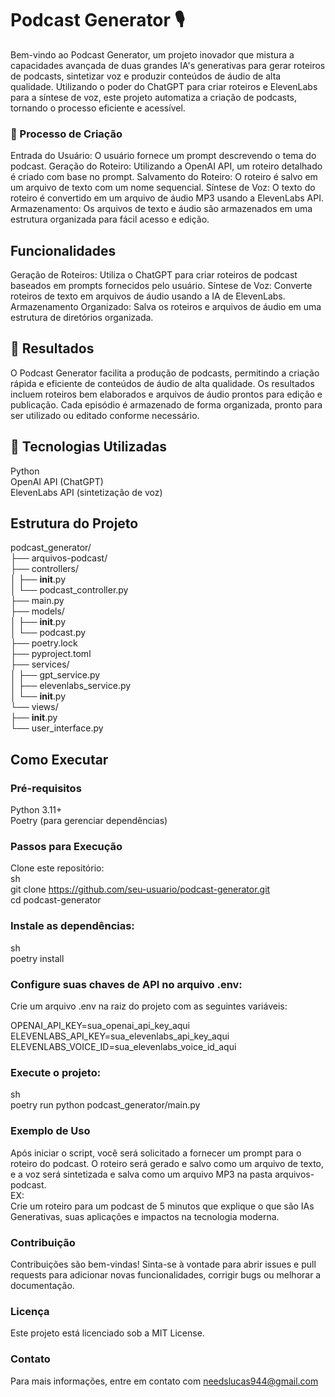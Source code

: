 # Podcast Generator 🎙️
Bem-vindo ao Podcast Generator, um projeto inovador que mistura a capacidades avançada de duas grandes IA's generativas para gerar roteiros de podcasts, sintetizar voz e produzir conteúdos de áudio de alta qualidade. Utilizando o poder do ChatGPT para criar roteiros e ElevenLabs para a síntese de voz, este projeto automatiza a criação de podcasts, tornando o processo eficiente e acessível.

### 🧐 Processo de Criação
Entrada do Usuário: O usuário fornece um prompt descrevendo o tema do podcast.
Geração do Roteiro: Utilizando a OpenAI API, um roteiro detalhado é criado com base no prompt.
Salvamento do Roteiro: O roteiro é salvo em um arquivo de texto com um nome sequencial.
Síntese de Voz: O texto do roteiro é convertido em um arquivo de áudio MP3 usando a ElevenLabs API.
Armazenamento: Os arquivos de texto e áudio são armazenados em uma estrutura organizada para fácil acesso e edição.

## Funcionalidades
Geração de Roteiros: Utiliza o ChatGPT para criar roteiros de podcast baseados em prompts fornecidos pelo usuário.
Síntese de Voz: Converte roteiros de texto em arquivos de áudio usando a IA de ElevenLabs.
Armazenamento Organizado: Salva os roteiros e arquivos de áudio em uma estrutura de diretórios organizada.

## 🚀 Resultados
O Podcast Generator facilita a produção de podcasts, permitindo a criação rápida e eficiente de conteúdos de áudio de alta qualidade. Os resultados incluem roteiros bem elaborados e arquivos de áudio prontos para edição e publicação. Cada episódio é armazenado de forma organizada, pronto para ser utilizado ou editado conforme necessário.

## 🤖 Tecnologias Utilizadas
Python<br>
OpenAI API (ChatGPT)<br>
ElevenLabs API (sintetização de voz)<br>

## Estrutura do Projeto
podcast_generator/<br>
├── arquivos-podcast/<br>
├── controllers/<br>
│   ├── __init__.py<br>
│   └── podcast_controller.py<br>
├── main.py<br>
├── models/<br>
│   ├── __init__.py<br>
│   └── podcast.py<br>
├── poetry.lock<br>
├── pyproject.toml<br>
├── services/<br>
│   ├── gpt_service.py<br>
│   ├── elevenlabs_service.py<br>
│   └── __init__.py<br>
└── views/<br>
    ├── __init__.py<br>
    └── user_interface.py<br>

## Como Executar
### Pré-requisitos
Python 3.11+<br>
Poetry (para gerenciar dependências)<br>

### Passos para Execução
Clone este repositório:<br>
sh<br>
git clone https://github.com/seu-usuario/podcast-generator.git<br>
cd podcast-generator<br>

### Instale as dependências:
sh<br>
poetry install<br>

### Configure suas chaves de API no arquivo .env:
Crie um arquivo .env na raiz do projeto com as seguintes variáveis:<br>

OPENAI_API_KEY=sua_openai_api_key_aqui<br>
ELEVENLABS_API_KEY=sua_elevenlabs_api_key_aqui<br>
ELEVENLABS_VOICE_ID=sua_elevenlabs_voice_id_aqui<br>

### Execute o projeto:
sh<br>
poetry run python podcast_generator/main.py<br>

### Exemplo de Uso
Após iniciar o script, você será solicitado a fornecer um prompt para o roteiro do podcast. O roteiro será gerado e salvo como um arquivo de texto, e a voz será sintetizada e salva como um arquivo MP3 na pasta arquivos-podcast.<br>
EX: <br>Crie um roteiro para um podcast de 5 minutos que explique o que são IAs Generativas, suas aplicações e impactos na tecnologia moderna.


### Contribuição
Contribuições são bem-vindas! Sinta-se à vontade para abrir issues e pull requests para adicionar novas funcionalidades, corrigir bugs ou melhorar a documentação.

### Licença
Este projeto está licenciado sob a MIT License.

### Contato
Para mais informações, entre em contato com needslucas944@gmail.com
